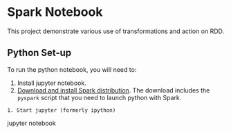 
# Spark Notebook
This project demonstrate various use of transformations and action on RDD.

## Python Set-up

To run the python notebook, you will need to:

1. Install jupyter notebook.
2. [Download and install Spark distribution](https://spark.apache.org/downloads.html). The download includes the `pyspark` script that you need to launch python with Spark.


```
1. Start jupyter (formerly ipython)
```
jupyter notebook

